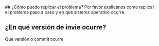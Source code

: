 ## ¿Cómo puedo replicar el problema?
Por favor explicanos como replicar el problema paso a paso y en qué sistema operativo ocurre

## ¿En qué versión de invie ocurre?
Que versión o commit ocurre
